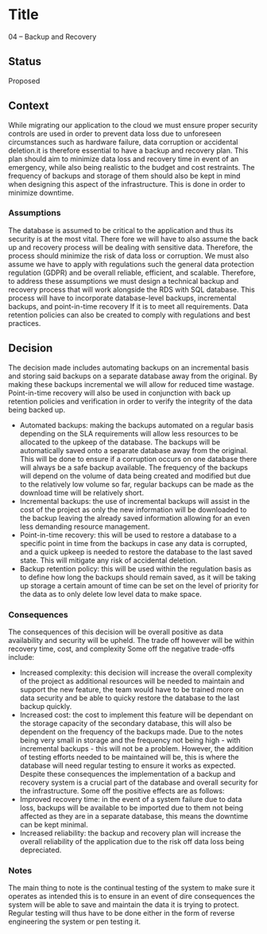 # Title
04 – Backup and Recovery

## Status
Proposed

## Context
While migrating our application to the cloud we must ensure proper security controls are used in order to prevent data loss due to unforeseen circumstances such as hardware failure, data corruption or accidental deletion.it is therefore essential to have a backup and recovery plan. This plan should aim to minimize data loss and recovery time in event of an emergency, while also being realistic to the budget and cost restraints. The frequency of backups and storage of them should also be kept in mind when designing this aspect of the infrastructure. This is done in order to minimize downtime.

### Assumptions
The database is assumed to be critical to the application and thus its security is at the most vital. There fore we will have to also assume the back up and recovery process will be dealing with sensitive data. Therefore, the process should minimize the risk of data loss or corruption. We must also assume we have to apply with regulations such the general data protection regulation (GDPR) and be overall reliable, efficient, and scalable. Therefore, to address these assumptions we must design a technical backup and recovery process that will work alongside the RDS with SQL database. This process will have to incorporate database-level backups, incremental backups, and point-in-time recovery If it is to meet all requirements. Data retention policies can also be created to comply with regulations and best practices.

## Decision
The decision made includes automating backups on an incremental basis and storing said backups on a separate database away from the original. By making these backups incremental we will allow for reduced time wastage. Point-in-time recovery will also be used in conjunction with back up retention policies and verification in order to verify the integrity of the data being backed up. 
* Automated backups: making the backups automated on a regular basis depending on the SLA requirements will allow less resources to be allocated to the upkeep of the database. The backups will be automatically saved onto a separate database away from the original. This will be done to ensure if a corruption occurs on one database there will always be a safe backup available. The frequency of the backups will depend on the volume of data being created and modified but due to the relatively low volume so far, regular backups can be made as the download time will be relatively short.
* Incremental backups: the use of incremental backups will assist in the cost of the project as only the new information will be downloaded to the backup leaving the already saved information allowing for an even less demanding resource management.
* Point-in-time recovery: this will be used to restore a database to a specific point in time from the backups in case any data is corrupted, and a quick upkeep is needed to restore the database to the last saved state. This will mitigate any risk of accidental deletion. 
* Backup retention policy: this will be used within the regulation basis as to define how long the backups should remain saved, as it will be taking up storage a certain amount of time can be set on the level of priority for the data as to only delete low level data to make space.

### Consequences
The consequences of this decision will be overall positive as data availability and security will be upheld. The trade off however will be within recovery time, cost, and complexity Some off the negative trade-offs include:
* Increased complexity: this decision will increase the overall complexity of the project as additional resources will be needed to maintain and support the new feature, the team would have to be trained more on data security and be able to quicky restore the database to the last backup quickly. 
* Increased cost: the cost to implement this feature will be dependant on the storage capacity of the secondary database, this will also be dependent on the frequency of the backups made. Due to the notes being very small in storage and the frequency not being high - with incremental backups - this will not be a problem. However, the addition of testing efforts needed to be maintained will be, this is where the database will need regular testing to ensure it works as expected.
Despite these consequences the implementation of a backup and recovery system is a crucial part of the database and overall security for the infrastructure. Some off the positive effects are as follows:
* Improved recovery time: in the event of a system failure due to data loss, backups will be available to be imported due to them not being affected as they are in a separate database, this means the downtime can be kept minimal.
* Increased reliability: the backup and recovery plan will increase the overall reliability of the application due to the risk off data loss being depreciated.

### Notes
The main thing to note is the continual testing of the system to make sure it operates as intended this is to ensure in an event of dire consequences the system will be able to save and maintain the data it is trying to protect. Regular testing will thus have to be done either in the form of reverse engineering the system or pen testing it.
